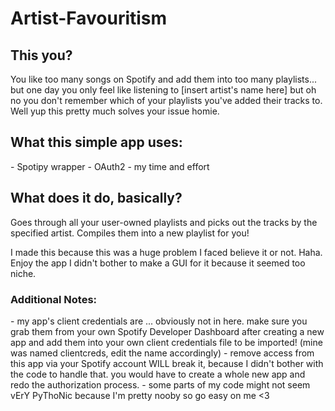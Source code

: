 # Artist-Favouritism

<h2>This you?</h2>
You like too many songs on Spotify and add them into too many playlists... but one day you only feel like listening to [insert artist's name here] but oh no you don't remember which of your playlists you've added their tracks to. Well yup this pretty much solves your issue homie.

<h2>What this simple app uses:</h2>
<p>
- Spotipy wrapper
- OAuth2
- my time and effort
</p>

<h2>What does it do, basically?</h2>
Goes through all your user-owned playlists and picks out the tracks by the specified artist. Compiles them into a new playlist for you! 

I made this because this was a huge problem I faced believe it or not. Haha. Enjoy the app I didn't bother to make a GUI for it because it seemed too niche.

<h3>Additional Notes: </h3>
<p>
- my app's client credentials are ... obviously not in here. make sure you grab them from your own Spotify Developer Dashboard after creating a new app and add them into your own client credentials file to be imported! (mine was named clientcreds, edit the name accordingly)
- remove access from this app via your Spotify account WILL break it, because I didn't bother with the code to handle that. you would have to create a whole new app and redo the authorization process.
- some parts of my code might not seem vErY PyThoNic because I'm pretty nooby so go easy on me <3
</p>
